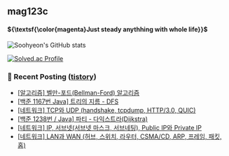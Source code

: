 ## mag123c 

#### ${\textsf{\color{magenta}Just steady anythhing with whole life}}$

![Soohyeon's GitHub stats](https://github-readme-stats.vercel.app/api?username=mag123c&show_icons=true&theme=dark)
<!--[![Solved.ac Profile](http://mazassumnida.wtf/api/v2/generate_badge?boj=diehreo)](https://solved.ac/diehreo/)-->
[![Solved.ac Profile](http://mazassumnida.wtf/api/v2/generate_badge?boj=diehreo)](https://solved.ac/diehreo/)



### 📕 Recent Posting ([tistory](https://mag1c.tistory.com))
- [[알고리즘] 벨만-포드(Bellman-Ford) 알고리즘](https://mag1c.tistory.com/519)</br>
- [[백준 1167번 Java] 트리의 지름 - DFS](https://mag1c.tistory.com/518)</br>
- [[네트워크] TCP와 UDP (handshake, tcpdump, HTTP/3.0, QUIC)](https://mag1c.tistory.com/517)</br>
- [[백준 1238번 / Java] 파티 - 다익스트라(Dijkstra)](https://mag1c.tistory.com/516)</br>
- [[네트워크] IP, 서브넷(서브넷 마스크, 서브네팅), Public IP와 Private IP](https://mag1c.tistory.com/514)</br>
- [[네트워크] LAN과 WAN (허브, 스위치, 라우터, CSMA/CD, ARP, 프레임, 패킷, 홉)](https://mag1c.tistory.com/511)</br>
